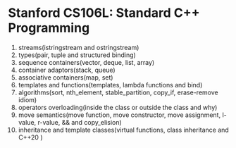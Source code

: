 # Stanford CS106L: Standard C++ Programming

1. streams(istringstream and ostringstream)
2. types(pair, tuple and structured binding)
3. sequence containers(vector, deque, list, array)
4. container adaptors(stack, queue)
5. associative containers(map, set)
6. templates and functions(templates, lambda functions and bind)
7. algorithms(sort, nth_element, stable_partition, copy_if, erase-remove idiom)
8. operators overloading(inside the class or outside the class and why)
9. move semantics(move function, move constructor, move assignment, l-value, r-value, && and copy_elision)
10. inheritance and template classes(virtual functions, class inheritance and C++20 <concepts>)